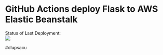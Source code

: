 # GitHub Actions deploy Flask to AWS Elastic Beanstalk




Status of Last Deployment:<br>
<img src="https://github.com/dlupsacu/pipeloot/workflows/zircon-exec-testing/badge.svg?branch=master"><br>


#dlupsacu
